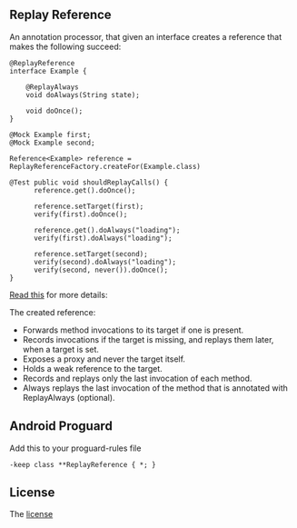 Replay Reference 
----------------

An annotation processor, that given an interface creates a reference that makes the following succeed: 

```
@ReplayReference
interface Example {

    @ReplayAlways
    void doAlways(String state);

    void doOnce();
}
  
@Mock Example first;
@Mock Example second;
   
Reference<Example> reference = ReplayReferenceFactory.createFor(Example.class)
   
@Test public void shouldReplayCalls() {
      reference.get().doOnce();
      
      reference.setTarget(first);
      verify(first).doOnce();
      
      reference.get().doAlways("loading");
      verify(first).doAlways("loading");
      
      reference.setTarget(second);
      verify(second).doAlways("loading");
      verify(second, never()).doOnce();
}
```

[Read this](processor-integration-tests/src/test/java/com/example/BasicTest.kt) for more details: 

The created reference:
- Forwards method invocations to its target if one is present.
- Records invocations if the target is missing, and replays them later, when a target is set.
- Exposes a proxy and never the target itself. 
- Holds a weak reference to the target.
- Records and replays only the last invocation of each method.
- Always replays the last invocation of the method that is annotated with ReplayAlways (optional).

Android Proguard
----------------
Add this to your proguard-rules file
    
    -keep class **ReplayReference { *; }


License
-------
The [license](LICENSE.md)

